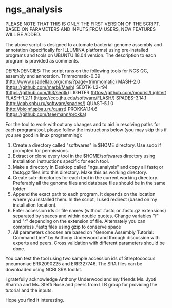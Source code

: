 # ngs_analysis

PLEASE NOTE THAT THIS IS ONLY THE FIRST VERSION OF THE SCRIPT. BASED ON PARAMETERS AND INPUTS FROM USERS, NEW FEATURES WILL BE ADDED.

The above script is designed to automate bacterial genome assembly and annotation (specifically for ILLUMINA platforms) using pre-installed programs and tools on UBUNTU 18.04 version. 
The description to each program is provided as comments.

DEPENDENCIES: 
The script runs on the following tools for NGS QC, assembly and annotation.
Trimmomatic-0.39 (http://www.usadellab.org/cms/?page=trimmomatic)
MASH-2.0 (https://github.com/marbl/Mash)
SEQTK-1.2-r94 (https://github.com/lh3/seqtk)
LIGHTER (https://github.com/mourisl/Lighter)
FLASH-1.2.11 (https://ccb.jhu.edu/software/FLASH/)
SPADES-3.14.1 (http://cab.spbu.ru/software/spades/)
QUAST-5.1.0 (http://bioinf.spbau.ru/quast)
PROKKA1.14.6 (https://github.com/tseemann/prokka)

For the tool to work without any changes and to aid in resolving paths for each program/tool, please follow the instructions below (you may skip this if you are good in linux programming):

1. Create a directory called "softwares" in $HOME directory. Use sudo if prompted for permissions.
2. Extract or clone every tool in the $HOME/softwares directory using installation instructions specific for each tool. 
3. Make a directory in Desktop called "ngs_analysis" and copy all fastq or fastq.gz files into this directory. Make this as working directory.
4. Create sub-directories for each tool in the current working directory. Preferably all the genome files and database files should be in the same folder
5. Append the exact path to each program. It depends on the location where you installed them. In the script, I used redirect (based on my installation location).
6. Enter accession ids or file names (without .fastq or .fastq.gz extensions) separated by spaces and within double quotes. Change variables "f" and "r" depending on the extension of file. Alternately you can compress .fastq files using gzip to conserve space
7. All parameters choosen are based on "Genome Assembly Tutorial: Command Line" by Anthony Underwood and through discussion with experts and peers. Cross validation with different parameters should be done.

You can test the tool using two sample accession ids of Streptococcus pneumoniae ERR2090225 and ERR327746. The SRA files can be downloaded using NCBI SRA toolkit.

I gratefully acknowledge Anthony Underwood and my friends Ms. Jyoti Sharma and Ms. Steffi Rose and peers from LLB group for providing the tutorial and the inputs.

Hope you find it interesting.
